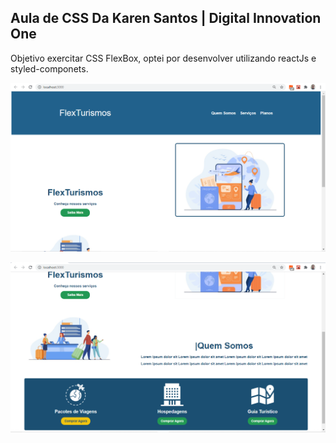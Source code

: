 ## Aula  de CSS Da Karen Santos | Digital Innovation One


Objetivo exercitar CSS FlexBox, optei por desenvolver utilizando reactJs e styled-componets.

![Landing Page](https://github.com/ricardoaraujosantos/flex-box-css/blob/main/src/assets/captura-1.png)

![Landing Page](https://github.com/ricardoaraujosantos/flex-box-css/blob/main/src/assets/captura-2.png)
